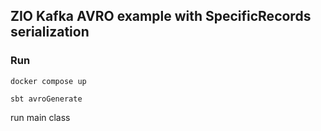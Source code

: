 ## ZIO Kafka AVRO example with SpecificRecords serialization

### Run
`docker compose up`

`sbt avroGenerate`

run main class
